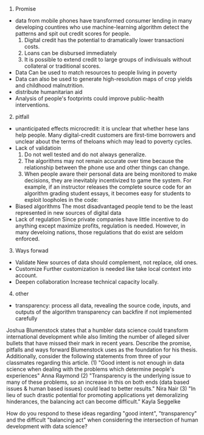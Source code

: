 1. Promise 
* data from mobile phones have transformed consumer lending in many developing countires who use machine-learning algorithm detect the patterns and spit out credit scores for people. 
  1. Digital credit has the potential to dramatically lower transactioni costs. 
  2. Loans can be disbursed immediately
  3. It is possible to extend credit to large groups of indivisuals without collateral or traditional scores.
* Data Can be used to match resources to people living in poverty
* Data can also be used to generate high-resolution maps of crop yields and childhood malnutrition.
* distribute humanitarian aid
* Analysis of people's footprints could improve public-health interventions. 

2. pitfall
* unanticipated effects 
  microcredit: it is unclear that whether hese lans help people. Many digital-credit customers are first-time borrowers and unclear about the terms of theloans which may lead to poverty cycles. 
* Lack of validatioin
  1. Do not well tested and do not always generalize. 
  2. The algorithms may not remain accurate over time because the relationship between the phone use and other things can change. 
  3. When people aware their personal data are being monitored to make decisions, they are inevitably incentivized to game the system. For example, if an instructor releases the complete source code for an algorithm grading student essays, it becomes easy for students to exploit loopholes in the code:
* Biased algorithms 
  The most disadvantaged people tend to be the least represented in new sources of digital data
* Lack of regulation
  Since private companies have little incentive to do anything except maximize profits, regulation is needed. However, in many develoing nations, those regulations that do exist are seldom enforced. 
  
3. Ways forwad
* Validate 
  New sources of data should complement, not replace, old ones. 
* Customize
  Further customization is needed like take local context into account. 
* Deepen collaboration
  Increase technical capacity locally. 

4. other
* transparency: process all data, revealing the source code, inputs, and outputs of the algorithm
                transparency can backfire if not implemented carefully
                
                
Joshua Blumenstock states that a humbler data science could transform international development while also limiting the number of alleged silver bullets that have missed their mark in recent years. Describe the promise, pitfalls and ways forward Blumenstock uses as the foundation for his thesis. Additionally, consider the following statements from three of your classmates regarding this article. (1) "Good intent is not enough in data science when dealing with the problems which determine people's experiences" Anna Raymond (2) "Transparency is the underlying issue to many of these problems, so an increase in this on both ends (data based issues & human based issues) could lead to better results." Nira Nair (3) "In lieu of such drastic potential for promoting applications yet demoralizing hinderances, the balancing act can become difficult." Kayla Seggelke 

How do you respond to these ideas regarding "good intent", "transparency" and the difficult "balancing act" when considering the intersection of human development with data science?


                
